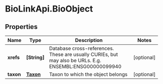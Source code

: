 # BioLinkApi.BioObject

## Properties
Name | Type | Description | Notes
------------ | ------------- | ------------- | -------------
**xrefs** | **[String]** | Database cross-references. These are usually CURIEs, but may also be URLs. E.g. ENSEMBL:ENSG00000099940  | [optional] 
**taxon** | [**Taxon**](Taxon.md) | Taxon to which the object belongs | [optional] 



